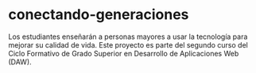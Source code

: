# conectando-generaciones
Los estudiantes enseñarán a personas mayores a usar la tecnología para mejorar su calidad de vida. Este proyecto es parte del segundo curso del Ciclo Formativo de Grado Superior en Desarrollo de Aplicaciones Web (DAW).
